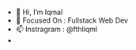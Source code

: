- 👋 Hi, I’m Iqmal
- 🚀 Focused On : Fullstack Web Dev
- 📫 Instragram : @fthliqml
- 

<!---
fthliqml/fthliqml is a ✨ special ✨ repository because its `README.md` (this file) appears on your GitHub profile.
You can click the Preview link to take a look at your changes.
--->
